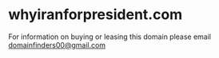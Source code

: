 # whyiranforpresident.com
For information on buying or leasing this domain please email domainfinders00@gmail.com
